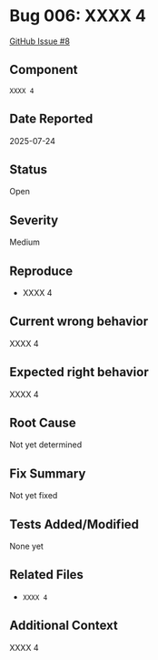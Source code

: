 # Bug 006: XXXX 4

[GitHub Issue #8](https://github.com/JorgeRojo/slack-bitbucket-merge-control-chrome-extension/issues/8)

## Component
`XXXX 4`

## Date Reported
2025-07-24

## Status
Open

## Severity
Medium

## Reproduce
- XXXX 4

## Current wrong behavior
XXXX 4

## Expected right behavior
XXXX 4

## Root Cause
Not yet determined

## Fix Summary
Not yet fixed

## Tests Added/Modified
None yet

## Related Files
- `XXXX 4`

## Additional Context
XXXX 4
